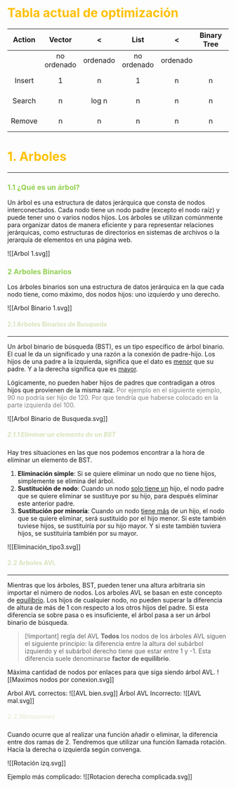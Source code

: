 # <font color="#ffc000">Tabla actual de optimización</font>

| Action |   Vector    |    <     |    List     |    <     | Binary Tree | AVL Tree |
|:------:|:-----------:|:--------:|:-----------:|:--------:|:-----------:|:--------:|
|        | no ordenado | ordenado | no ordenado | ordenado |             |          |
| Insert |      1      |    n     |      1      |    n     |      n      |  log n   |
| Search |      n      |  log n   |      n      |    n     |      n      |  log n   |
| Remove |      n      |    n     |      n      |    n     |      n      |  log n   |

# <font color="#ffc000"> 1. Arboles</font>
---
### <font color="#92d050">1.1 ¿Qué es un árbol?</font>

Un árbol es una estructura de datos jerárquica que consta de nodos interconectados. Cada nodo tiene un nodo padre (excepto el nodo raíz) y puede tener uno o varios nodos hijos. Los árboles se utilizan comúnmente para organizar datos de manera eficiente y para representar relaciones jerárquicas, como estructuras de directorios en sistemas de archivos o la jerarquía de elementos en una página web.

![[Arbol 1.svg]]

### <font color="#92d050">2 Arboles Binarios</font>

Los árboles binarios son una estructura de datos jerárquica en la que cada nodo tiene, como máximo, dos nodos hijos: uno izquierdo y uno derecho. 

![[Arbol Binario 1.svg]]






#### <font color="#d7e3bc">2.1 Arboles Binarios de Busqueda</font>
---

Un árbol binario de búsqueda (BST), es un tipo especifico de árbol binario. El cual le da un significado y una razón a la conexión de padre-hijo. Los hijos de una padre a la izquierda, significa que el dato es <u>menor</u> que su padre. Y a la derecha significa que es <u>mayor</u>.

Lógicamente, no pueden haber hijos de padres que contradigan a otros hijos que provienen de la misma raíz. <font color="#7f7f7f">Por ejemplo en el siguiente ejemplo, 90 no podría ser hijo de 120. Por que tendría que haberse colocado en la parte izquierda del 100.</font>

![[Arbol Binario de Busqueda.svg]]

##### <font color="#d7e3bc">2.1.1 Eliminar un elemento de un BST</font>
Hay tres situaciones en las que nos podemos encontrar a la hora de eliminar un elemento de BST. 
1. **Eliminación simple**: Si se quiere eliminar un nodo que no tiene hijos, simplemente se elimina del árbol.
2. **Sustitución de nodo**: Cuando un nodo <u>solo tiene un</u> hijo, el nodo padre que se quiere eliminar se sustituye por su hijo, para después eliminar este anterior padre.
3. **Sustitución por minoría**: Cuando un nodo <u>tiene más</u> de un hijo, el nodo que se quiere eliminar, será sustituido por el hijo menor. Si este también tuviese hijos, se sustituiría por su hijo mayor. Y si este también tuviera hijos, se sustituiría también por su mayor.

![[Eliminación_tipo3.svg]]

#### <font color="#d7e3bc">2.2 Arboles AVL</font>
---
Mientras que los árboles, BST, pueden tener una altura arbitraria sin importar el número de nodos. Los arboles AVL se basan en este concepto de <u>equilibrio</u>. Los hijos de cualquier nodo, no pueden superar la diferencia de altura de más de 1 con respecto a los otros hijos del padre. Si esta diferencia se sobre pasa o es insuficiente, el árbol pasa a ser un árbol binario de búsqueda.

>[!important] regla del AVL 
**Todos** los nodos de los árboles AVL siguen el siguiente principio: la diferencia entre la altura del subárbol izquierdo y el subárbol derecho tiene que estar entre 1 y -1. Esta diferencia suele denominarse **factor de equilibrio**.

Máxima cantidad de nodos por enlaces para que siga siendo árbol AVL.
![[Maximos nodos por conexion.svg]]


Arbol AVL correctos: 
![[AVL bien.svg]]
Árbol AVL Incorrecto:
![[AVL mal.svg]]

##### <font color="#ebf1dd">2.2.1Rotaciones</font>

Cuando ocurre que al realizar una función añadir o eliminar, la diferencia entre dos ramas de 2. Tendremos que utilizar una función llamada rotación. Hacia la derecha o izquierda según convenga. 

![[Rotación izq.svg]]

Ejemplo más complicado:
![[Rotacion derecha complicada.svg]]